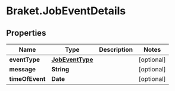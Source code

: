 # Braket.JobEventDetails

## Properties

Name | Type | Description | Notes
------------ | ------------- | ------------- | -------------
**eventType** | [**JobEventType**](JobEventType.md) |  | [optional] 
**message** | **String** |  | [optional] 
**timeOfEvent** | **Date** |  | [optional] 


